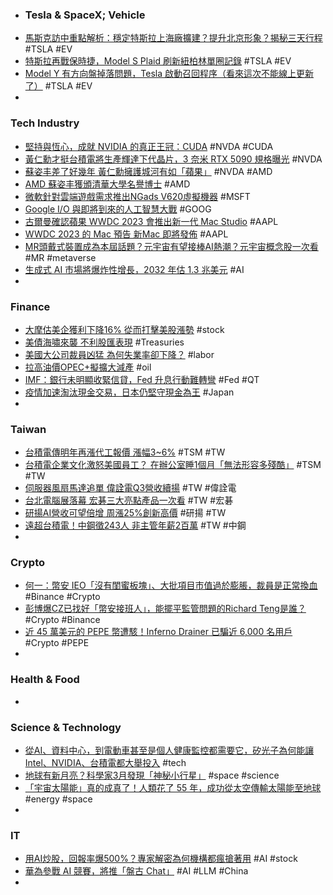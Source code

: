- ### Tesla & SpaceX; Vehicle
- [馬斯克訪中重點解析：穩定特斯拉上海廠擴建？提升北京形象？揭秘三天行程](https://www.bnext.com.tw/article/75503/tesla-musk-visit-china) #TSLA #EV
- [特斯拉再戰保時捷，Model S Plaid 刷新紐柏林單圈記錄](https://technews.tw/2023/06/05/model-s-plaid-nuerburgring-record/) #TSLA #EV
- [Model Y 有方向盤掉落問題，Tesla 啟動召回程序（看來這次不能線上更新了）](https://www.kocpc.com.tw/archives/494789) #TSLA #EV
-
### Tech Industry
- [堅持與恆心，成就 NVIDIA 的真正王冠：CUDA](https://www.inside.com.tw/article/31828-CUDA-the-NVIDIA-real-Crown) #NVDA #CUDA
- [黃仁勳才挺台積電將生產輝達下代晶片，3 奈米 RTX 5090 規格曝光](https://technews.tw/2023/06/05/nvidia-3nm-rtx-5090-specification-exposure/) #NVDA
- [蘇姿丰差了好幾年 黃仁勳擁護城河有如「蘋果」](https://tw.nextapple.com/finance/20230605/9FDEA326F4514CAF380348847F344642) #NVDA #AMD
- [AMD 蘇姿丰獲頒清華大學名譽博士](https://technews.tw/2023/06/05/amds-lisa-su-receives-honorary-doctorate-from-tsinghua-university/) #AMD
- [微軟針對雲端遊戲需求推出NGads V620虛擬機器](https://www.ithome.com.tw/news/157188) #MSFT
- [Google I/O 與即將到來的人工智慧大戰](https://www.techbang.com/posts/106722-google-i-o-vs-the-coming-ai-war) #GOOG
- [古爾曼確認蘋果 WWDC 2023 會推出新一代 Mac Studio](https://www.techbang.com/posts/106891-gurman-confirmed-that-apples-wwdc23-will-push-a-new) #AAPL
- [WWDC 2023 的 Mac 預告 新Mac 即將發佈](https://www.newmobilelife.com/2023/06/05/wwdc-2023-mac-preview/) #AAPL
- [MR頭戴式裝置成為本屆話題？元宇宙有望接棒AI熱潮？元宇宙概念股一次看](https://news.cnyes.com/news/id/5202620) #MR #metaverse
- [生成式 AI 市場將爆炸性增長，2032 年估 1.3 兆美元](https://technews.tw/2023/06/05/the-generative-ai-market-will-explode/) #AI
-
### Finance
- [大摩估美企獲利下降16% 從而打擊美股漲勢](https://news.cnyes.com/news/id/5202623) #stock
- [美債海嘯來襲 不利股匯表現](https://ctee.com.tw/news/global/876565.html) #Treasuries
- [美國大公司裁員凶猛 為何失業率卻下降？](https://news.cnyes.com/news/id/5202583) #labor
- [拉高油價OPEC+擬擴大減產](https://ctee.com.tw/news/global/876531.html) #oil
- [IMF：銀行未明顯收緊信貸，Fed 升息行動難轉彎](https://finance.technews.tw/2023/06/05/fed-rate-hike-action/) #Fed #QT
- [疫情加速淘汰現金交易，日本仍堅守現金為王](https://technews.tw/2023/06/05/japan-still-love-cash/) #Japan
-
### Taiwan
- [台積電傳明年再漲代工報價 漲幅3~6%](https://tw.nextapple.com/finance/20230605/84F8801A024E4BC035BEF4FC84BD78EA) #TSM #TW
- [台積電企業文化激怒美國員工？ 在辦公室睡1個月「無法形容多殘酷」](https://tw.nextapple.com/finance/20230605/C5F1CC693E6180949704E155D8C58AC4) #TSM #TW
- [伺服器風扇馬達追單 偉詮電Q3營收續揚](https://news.cnyes.com/news/id/5202182) #TW #偉詮電
- [台北電腦展落幕 宏碁三大亮點產品一次看](https://ctee.com.tw/news/tech/876402.html) #TW #宏碁
- [研揚AI營收可望倍增 周漲25%創新高價](https://m.cnyes.com/news/id/5202054) #研揚 #TW
- [遠超台積電！中鋼徵243人 非主管年薪2百萬](https://today.line.me/tw/v2/article/Qwy3yXl) #TW #中鋼
-
### Crypto
- [何一：幣安 IEO「沒有閨蜜板塊」、大批項目市值過於膨脹，裁員是正常換血](https://www.blocktempo.com/he-yi-clarified-binance-ieo-does-not-have-a-mouse-warehouse/) #Binance #Crypto
- [彭博爆CZ已找好「幣安接班人」，能擺平監管問題的Richard Teng是誰？](https://www.blocktempo.com/bloomberg-predict-new-binance-ceo/) #Crypto #Binance
- [近 45 萬美元的 PEPE 幣遭駭！Inferno Drainer 已騙近 6,000 名用戶](https://blockcast.it/2023/06/04/phishing-attack-strikes-pepe-holder-450k-loss/) #Crypto #PEPE
-
### Health & Food
-
### Science & Technology
- [從AI、資料中心，到電動車甚至是個人健康監控都需要它，矽光子為何能讓Intel、NVIDIA、台積電都大舉投入](https://technews.tw/2023/06/05/why-silicon-photonics-attracts-investments-from-intel-nvidia-and-tsmc/) #tech
- [地球有新月亮？科學家3月發現「神秘小行星」](https://tyenews.com/2023/06/390704/) #space #science
- [「宇宙太陽能」真的成真了！人類花了 55 年，成功從太空傳輸太陽能至地球](https://www.inside.com.tw/article/31839-transmit-space-based-solar-power-to-Earth) #energy #space
-
### IT
- [用AI炒股，回報率爆500%？專家解密為何機構都瘋搶著用](https://www.blocktempo.com/500-return-on-investment-in-ai/) #AI #stock
- [華為參戰 AI 競賽，將推「盤古 Chat」](https://technews.tw/2023/06/05/huawei-ai-chatgpt/) #AI #LLM #China
-